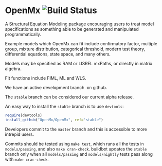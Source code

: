 # OpenMx ![Build Status](https://travis-ci.org/OpenMx/OpenMx.svg?branch=master)

A Structural Equation Modeling package encouraging users to treat model
specifications as something able to be generated and manipulated programmatically.

Example models which OpenMx can fit include confirmatory factor, 
multiple group, mixture distribution, categorical threshold, 
modern test theory, differential equations, state space, and many others.

Models may be specified as RAM or LISREL mxPaths, or 
directly in matrix algebra.

Fit functions include FIML, ML and WLS.

We have an active development branch. on github.

The `stable` branch can be considered our
current alpha release.

An easy way to install the `stable` branch is
to use `devtools`:

```R
require(devtools)
install_github("OpenMx/OpenMx", ref="stable")
```

Developers commit to the `master` branch and this is accessible
to more intrepid users.

Commits should be tested using `make test`,
which runs all the tests in `models/passing`, and
also `make cran-check`. buildbot updates the `stable` branch
only when all `models/passing` and `models/nightly` tests pass
along with `make cran-check`.
